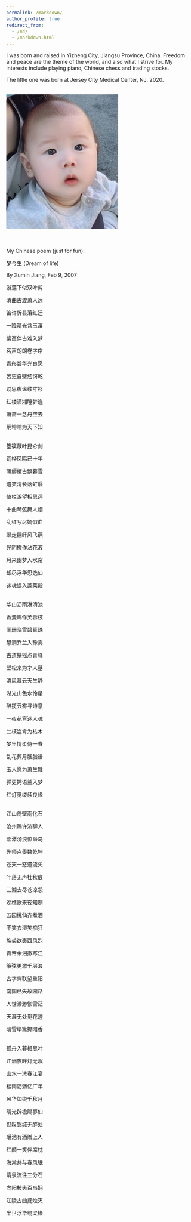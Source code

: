 ```yaml
---
permalink: /markdown/
author_profile: true
redirect_from: 
  - /md/
  - /markdown.html
---
```


I was born and raised in Yizheng City, Jiangsu Province, China. Freedom and peace are the theme of the world, and also what I strive for. My interests include playing piano, Chinese chess and trading stocks.

The little one was born at Jersey City Medical Center, NJ, 2020.

<br/><img src='/images/jiangrui.jpg' width = '300'>

<br><br>
My Chinese poem (just for fun):

梦今生 (Dream of life)

By Xumin Jiang, Feb 9, 2007

游莲下似双叶剪

清曲古渡萧人远

笛许忻县落红迁

一降晴光含玉濂

紫蚕伴古难入梦

茗声朗朗卷字帘

青彤碧华光良愿

苦更自壁纫锵乾

耽思夜谧缕寸衫

红楼潇湘睡梦连

萧蔷一念丹空去

炳坤喻为天下知  

<br>
箜篌蔽叶昆仑剑

荒桦凤鸣已十年

蒲缛檀古飘暮雪

遗笑清长落虹堰

倚栏游望相思远

十曲琴弦舞人烟

乱红写尽嫣似血

蝶走翩纤风飞燕

光阴撒作沾花液

月来幽梦入水帘

却尽浮华思逸仙

迷魂误入蓬莱殿

<br>
华山沥雨淋清池

香菱赐作芙蓉枝

阑珊晓雪碧真珠

慧涧乔兰入豫雾

古道扶摇点青峰

壁松来为才人墓

清风慕云天生静

湖光山色水怜星

醉揽云雾寻诗意

一夜花宵迷人魂

兰枝岂肯为枯木

梦里情柔侍一春

乱花葬月胭脂谱

玉人愿为萧生舞

弹更娉语兰入梦

红灯觅缕续良缘

<br>
江山倚壁雨化石

沧州赐许济聊人

紫潭漪浪惊枭鸟

先师点墨数乾坤

苍天一怒遗流矢

叶落无声杜秋痕

三湘去尽苍凉怨

晚樵歌来夜知寒

五园桃仙齐煮酒

不笑衣湿笑痴狂

旃裘欲裹西风烈

青帝余泪撒寒江

筝弦更激千层浪

古字蝉联望重阳

南国已失故园路

人世渺渺怅雪茫

天涯无处觅花迹

晴雪筚篱掩暗香

<br>
孤舟入暮相思叶

江洲夜畔灯无眠

山水一洗春江宴

楼雨沥沥忆广年

风华如绕千秋月

晴光辟檐赐寥仙

但叹锦城无醉处

瑶池有酒赠上人

红颜一笑伴席枕

海棠共与春风眠

清泉流注三分石

向阳枝头百鸟娴

江陵古曲抚烛灭

半世浮华绕梁椽


<br><br><br><br><br><br><br><br><br><br><br><br><br><br><br><br><br><br>
<br><br><br><br><br><br><br><br><br><br><br><br><br><br><br><br><br><br>

<br><br><br><br><br><br><br><br><br><br><br><br><br><br><br><br><br><br>
当 2025.4.25改编

<br>
当

时光齿轮啃噬着银河的碎屑

爱如深海的巨鲸

撞碎灵魂深处千万座冰山

在时空褶皱里

甩出比光年更绵长的触须

每一次摆尾都掀起

足以淹没星系的浪

<br>
当

死亡将墓碑熔铸成通天的烛台

信念化身为浴火的凤凰

用利爪撕碎幽冥的黑纱

在骷髅堆成的火山口

衔来太阳的第一簇火苗

将恐惧熬成流动的金箔

铺就通往破晓的路

<br>
当

仇恨的荆棘穿透沸腾的心脏

穿刺之力如远古的雷霆

震碎千年冰封的咒印

在焦土之上

突然迸发翡翠色的新芽

长成遮天蔽日的菩提树

每片叶子都闪烁着

原谅的光

<br>
当

相思坠入黑洞的深渊

却在坍缩的奇点里

开出永不凋零的曼陀罗

根系缠绕着前世今生

在轮回的裂缝中疯长

把每个眨眼的瞬间

织成缀满星子的绸缎

直到宇宙冷却成灰烬

仍在虚无的褶皱里

反复吟诵着

未完的情诗


 
<br><br><br><br><br><br><br><br>

一篇散文，年代悠久，对细节我已经失去了解释权。



琴房记事 by Xumin Jiang, 2006-12-25

世界上本来没有多少故事，只是我刻意把它们揉和在一起，加上些虚假和臆想的东西，也便成了一篇勉强可读的文章，正如我匆匆走过的这二十年，平凡多于华彩，单调多于绚丽，我总能想象出一些有意义的东西，仿佛真实的生命，已俨然构成我生命的另一半似的。或许我爱过，被深深地吸引，或许只是流连于我心底的某个角色。真实的影像常常被我拒之心外，错过了才暗自可惜。我所记忆的大都不是真实的故事，因为我撕不开时间的面纱，重驻旧地并不能使我邂逅往日的温情。我很怜惜这些失去的东西，正如我的生命从指缝间流逝，常常使我不知所措。那些被我吻过最终又放手而去的记忆成为彩带永久缠绵在晚风里了，我编织的美梦最终成了一张破碎的渔网，当一个个色彩斑斓的迷梦轻柔地飘荡在我身边的时候，我只能看着它们流逝，却不知偷偷藏起的那一个是否会让我满足。我不是要让辉煌延续千年，只是想让它成为精彩而无怨无悔的剪辑。虽然我彷徨、退缩、一蹶不振，总有理由有机遇或者是让我沉溺的幻想本身推动我前行一段距离。有些人有些事，我还是没能鼓起勇气去热拥去亲吻，尽管有些时候很感动，有些时候已决定倾诉并承担后果，总有一些意外会让我重新生出许多期望，仿佛一片广袤的草原返绿了不能被我轻易放弃似的。不知怎么就累了，想继续等，忽然有一天我就会从容地踏上远行的帆船，尽管我不知道伊人在何岸。也不是强求，是那闪烁而又迷离的东西拉拢着我的心弦，我不挣开，也不随之而去。

这距离其实并不是很遥远，这轻声的呼唤也不是来自梦的彼端，有时候我无法静静地思考，目光竟随那艳丽而去了。有时候我看见的仅仅是朦胧，有时候看见几只惬意的鸟雀穿梭在叶间。好容易获得这样的信任，沾着她的衣袖，汲取淡淡的清香，就像嘤嘤落下的花瓣，飘荡在柔绵的水纹里。我似是失足落下，又仿佛受了某种牵引，细细辨别，那来源，竟是远方的钟声。我一次又一次地重复着这个旋律，以至近到耳畔的距离，我努力更努力地向前方探去，终于看到了那虚幻的影子，看到了交融于浓雾的些许红色。并不是故意显得亲近，要把纷乱的乐语奏成共鸣，并不是不能再靠近，只是身边早已迷失了爱丽丝的身影。我在寂静的夜空中慢慢地旋转，慢慢地展开无边无际的思绪，悠悠划过的是双子座的流星雨，我羡慕这瞬间的精彩，羡慕那来自遥远故乡的光明。我每踏开一步，便落下一颗流星，我有太多的思念，在每一个静寂的夜晚交织成光明。我看到疏落的月光下寂寞的影子，看着它扭动、缠结，看着它千疮百孔，看着它藏匿无形。我也是在逃避，我不肯丢弃任何留恋过的东西，虽然它们都被包装成往事丢弃到流往遗忘海洋的江水里了，我还是能发觉它们，因为它们都牵引着我希望的风筝，因为属于它们的绚丽色彩在流水中留下了痕迹。我仅能负起一个生命的重量，我只能承担起一个誓言，那些失散了的许多留念就像一个个腾空而起的彩色泡沫，在优美而哀婉的童年的回忆的旋律中缓缓散去了。我抓起最为晶莹也最遥不可及的那一个，是她引领我来到这个地方，是她给了我最为深情的一吻。可我还是退怯，看着她飞离人间而去了。我给不出她要的承诺，我已经套上了太多的枷锁；我只目送她走过十步的距离，却留下了比四季更长久的印象。我无意中采撷到的是一颗属于双子座的明珠，也能感受到她那美丽光晕带来的无限温暖。常常我感到很累去捧着这样的一个无比晶莹的梦想，但我还是没有在迷蒙的夜晚昏昏睡去，虽然我的生命因此少了许多年，我确也难得心甘情愿。这是梦中的婚礼，是紫色幻灯下最温柔的旋律，是我在胸前划出并久久保持的十字。我窥入她的内心，看到她对倾诉和交流的无比渴望，我却只停留了一转身的时间，只记住了怯弱眼神里闪过的幽怨。我慢慢地离开了，我挽留不住这无数的在我生命里出现过的点滴，只能看它们凝结成琥珀挂在记忆深处的松枝上。我也是很遗憾、很失望，还记得第一次看到那温柔笑容时烂漫展开的心情；她并没有留下太多的痕迹，只有久久盘旋在楼道里的浪漫舞曲。我接过那温柔的思绪，那延绵展开的本是撒在我内心深处的点点繁星，我轻轻地关上门，伴随我度过一天的只有天台上成群的白色的鸽子。

我并没有放弃，我从没有退却超过一步的距离，我只是过于渴望，常常彻夜不眠，常常又欣喜若狂。有时候雾下得太大我还是会迷惘，我一直都是在寻觅，那来自遥远天堂的声音。不知是否有足够的热情，不知是否因为只是有热情，总是觉得获得的太少，那些精心挑选又亲自种下的种子，不知何时失去了生存的愿望，那些挂在愿望树上的一个个彩色泡沫，不知何时才能收到回应。想起了那幅经典的图片，那使我沉溺了许久的面容，很难再有这样的刻骨铭心，大概是时间累计得太久了，抑或是我幻想的缘故，那形象竟显得细致而优美，似乎每一根睫毛我都可以拨弄，似乎每一寸肌肤我都可以度量，我时时刻刻想着她就在我的身旁，我为她让路，我为她拨开行人，我和她共进午餐，深夜 3点睡不着的时候走到窗外看她在蒙蒙水气中的影子。她总是沉默，看着我微笑，在我想更细致地分辨她的样子时缓缓散去……我是那夜空里燃起的火焰，我是睡梦里缓缓流过的河流，我是那梦幻的编织者，我在生命的长河里无忧无虑地飞翔，我和月光女神在蓝色梦幻编织成的云层中紧紧相拥。我静静地等待，等待新年的钟声再次敲响，心情不能再平静。那些明媚的阳光穿越了浓雾包裹着的冬季，灰色的幕帘渐渐拉开，藏了很久的淡淡忧伤也延伸开去，与那混浊的天色连成一片了。想起那唯一流下的不知是为母亲还是为自己的眼泪，我想起燃起的火光，想起那些撕碎了的文章，那每一声都敲击在我心上的拐杖，想起多年来的失落，又怎样在要放弃的时候抓着浮萍，我不知该对谁说对不起，肯定不会是母亲，我还是要振作，即使和命运碰出了火花也再所不惜。（此时午夜，响起了教堂的钟声!）或许是因为太真实的缘故，我的视线无法越过那白色黯淡的灯光，我无法看到那烂漫的笑容，无法看清那手背上的吻痕。想起那些要在桥头说的誓言，想起那本该推向了河流深处的一只只纸船，我看着温柔的烛光越漂越远，却感觉到那距离越来越近……

我从不停留，从不放慢脚步，不可能再迷恋，也不会真正地丧失信心。我没有承诺，没有誓言，我所说的每一句话都会成为事实。我感谢生活赠与的惊喜，感谢那初识便赐予的信任，我没有精彩的回忆，也不能谱写更为浪漫的乐章，我要摘取那银色天空中梦幻的紫水晶，希望能作为一生相随的礼物。我看着她，看着手心里无数个闪烁着的愿望，我小心翼翼地将它们洒在琴键上，那点点萤火仿佛获得了灵感，自由地嵌入到连绵到遥远边际的曲谱里面去了。看着那慢慢展开的舞步，看着轻盈的裙带在灰色夜空中轻轻飘扬，我的思绪也展开了翅膀，凌晨了也无法入眠，我默数着悠悠飘落的花瓣，默数着这一个个飘零的夜晚……

我站在他身后，听他倾心弹完这一首乐曲，却又害怕他发现我看见了他的心思，便悄悄地离开了，过了这许久，才从他凄美的故事里恢复过来……






<br><br><br><br><br><br>
一首小情诗 

Flower Girl Come With Me By Xumin Jiang Apr 1,2006

<br>
卖花的女孩，跟我走吧

提起你的花篮

那花儿我全要啦

跟我走吧

绾起你的长发

别让风儿把它弄乱

别让这集市的灰尘卷进你的发绺

跟我走吧

<br>

你看

晴天的阳光依旧这么灿烂

快抹干你的泪迹

跟我走吧

这里已没有人值得你牵挂

你看

每片新生的叶子都是我的请柬

叶脉上写着我的思念

每一朵花儿都感染了我思念的苦

每一抹浓云都说我爱得深沉

挽起你的裤脚

别沾染了这俗世的飞灰

提起你的花篮

跟着我来

<br>

这一路必不漫长

北极星在遥指这我们的方向

只要迈开这琐碎的一步

新的人生就拉开了序幕

这一路却也要走得坎坷

若不想被平凡湮没

就须经得起风波

卖花的女孩

跟着我来

我就在你的身侧

我给你佩戴花冠

忘却那曾经的烦恼

我必不是那匆匆的过客

在那最崎岖的路上

我必同你携起手来

一起度过

<br>

我将在你的脚下铺垫软荇

先别管这许多的松泥

赤着脚儿只顾跟着我走

这一路必不是很长

只要朝着这个方向

这一路必不会很寂寞

这一路都有茉莉的馨香

卖花的女孩，跟我走吧

<br>

请别再哭泣

你的泪水已打湿了你的衣襟

也难怪你的花儿总这么鲜艳

也难怪你的身边总伴有清香

只可惜你不是蟾宫的月女

否则你将繁星也孕育

卖花的女孩，请跟我走吧

那个地方必能收留你的眼泪

那个地方四处是花香

<br>

你不是人间寂寞的百草

你要做月光里最澄莹的那一缕

漫天抛洒下的都是你的花环

你要做秋日里最轻盈的那一片柳絮

卖花的姑娘，跟我走吧

乘着那晴天依旧如此的碧朗

提起你的小花篮

跟我走吧

<br><br><br><br><br><br>
一篇散文，有关童年与家乡。

风中叮铃 by Xumin Jiang 2007-8-20

乡村远望去是寂静田野，丛簇的树林里隐着几处村落，小道纵横，路边分散有几棵孤立的树木，斜着倚向半边的夕阳。

风中常常有一点焦虑的气息，一点灰黄，预示着一个萧瑟的季节。叶子枯萎、零乱，落满了在池塘里。水色渐黄，漂着几根枯枝，映着无边的天色。远方烧着离原的火，卷了黑色的飞絮送往无尽的天空，田梗上只剩下焦黑的草根，留有满目的苍茫。

空中飘散着一朵朵伞花，那是风中的精灵，要将希望撒向整个田野。草场上一阵喧闹，尘土飞扬，油烟与稻灰纠缠在一起，喧嚣着直至暮色拉开。野孩子们在草堆里窜来窜去，捉起了迷藏，脚丫里塞满了谷粒。小道上散落着一些农夫，抹着满额的汗水，身后拉了满车的稻秆，肩膀直被草绳勒出深深的痕迹。也有挑夫嘿嘿地呐喊，身子略微摇摆着，扁担压弯了像一座拱桥。游动的灯光在草场上开垦出几条直直的隧道，直射往远方的屋梁。

冷，凛冽的寒风吹过散落的村庄，送来了满地的白霜。树木只留有空空的枝杈，撑着几许失落，叹唉着半世的浮华。池塘里结了一层厚厚的冰，冰面上散乱地横着一些砖块，也洒落了一些冰花。冰面上留有各式各样的残痕，还有几处破开了口，露出明澈的水来。早时的小路硬的像石板，午时却又泥泞得拖重了行人的脚步。

天空，永远是那样灰茫，冷清，浅浅的斑驳似那泥墙上的水印。雪花飘落、悠扬，一点牵挂落在眉心，洒落着一世的沧桑。门外是一夜的寒景，半壁的江山没入了白色的海洋。树木都化作尊尊冰雕，屹立在白茫一片的平原。吹气透寒，白雾缭散。屋檐下挂着根根冰柱，滴落出四散的水花，沾湿了半边门庭。

门边上贴了崭新的对联，门帘上换了红页，门板上贴了威武的门神，这是晚到的新年。地上撒落着昨日烟花的红屑，空中留有昨日惊鸣爆竹的脆响，村落里人头窜动，贺声一片，这又是热闹的一年。

风中叮呤，是风中的精灵，是吹气即散，落入人间的水晶。风中叮呤，是呜呜的口琴，是一处花开，嗡嗡一片的蜂鸣。飞散，依着轻柔的绒絮满世界飘飞；飞散，带着一世的理想飞越山林。春日喜雨连绵，花开，飘散，零落。夏日惊鸣阵阵，风起，风住，风弱。雨涩，扑面透着丝丝清凉，地上跳动着水洼，雨线晃动，溅落出蒙蒙水星，沸腾起白雾，融入了这一季梅雨。

野菊花开得满野的散黄，丛中歇着来往采香的蜂蝶。群飞的蜻蜓舞动着整个黄昏，直至深夜院落里仍舞有颤动的翼翅。草丛里鸣声一片，错落有致，此起彼伏，响彻田园。几许金星悠悠飞舞，划开流丽的弧线，隐入了酣眠的童话。竹林里簌簌有声，有几根细竹只剩下断口，告知着无忌的童年。

惊鸣、脆响，天忽然压得很低，整个世界一片昏黑，风中带有一丝焦虑的气息，空气烦乱、燥热，直要被雷鸣击出火焰。小楼风雨，几脉光阴射入门庭，山居落寞，楼下清池蛙声一片。爆发，倾泻，大地流动，风鸣于夜。
风住，过往，只不过是一世苍茫。



 


<br><br><br><br><br><br><br><br><br><br><br><br><br><br><br><br><br><br>
<br><br><br><br><br><br><br><br><br><br><br><br><br><br><br><br><br><br>
<br><br><br><br><br><br><br><br><br><br><br><br><br><br><br><br><br><br>

这篇猎奇，不喜请略过。

臧灵祷告 by Xumin Jiang, 2006.4.14 于南大浦园 

<br>

睡去吧，睡去吧，就顺着荒原的地隙下沉吧...

飘落，飘落，怎恋上这末世红尘...


<br>
万能的上帝啊

你有无上的权利

你受万民的尊崇

你是世间唯一的荣耀

请取了我的灵魂及我的罪恶去吧

我的双手忍不住去沾染血腥

我思想错乱

生活在极大的痛苦之中

<br>
万能的上帝啊

可听见你的平凡之子的呼唤了么

我每天都想哭泣

却没有眼泪能够流出来

我胡思乱想

慢慢抵及黑暗深渊

我嗜杀

我喜欢鲜艳的红色洒在脚下

我喜欢分离肢体

用手将肺叶撕碎

我喜欢嚼食未竭的心脏

感受它在喉中的跳动

我恨缠绵

恨女人

恨这个世界

<br>
救我离开这片荒凉之地吧

我要在你的手中毁灭

我的罪恶也要化作血液

灌注到大地流动不息的江河之中

我的内脏都化作一片焦黑

腐朽在我心中衍生

黑色的火焰烤灼着我的腹腔

我实在想从这虚离的地面跳下去

在轰然之声中物化成烟

我的灵魂却不能没有归宿

终将收在你幽黑的袖口之中

<br>
上帝啊

请眷顾你可怜的万民吧

用你最博大仁和的爱意温暖我的身心

我不想在永眠的冬季冻结成冰

不想被狂风卷到荒野

我的尸体就静静躺在你的脚下

你的目光威严而庄重

它必能称量我的罪恶

把我放逐到永暗的深渊

我却需要这宁静的土地

需要上帝你那永恒之光

<br>
万能的上帝

请体恤你的仆人吧

我在罪恶中出生

成长的一路都是吸吮别人的血液

我洗不净嘴角的残余的腥味

我常听到死去的灵魂在哭嚎

在咒骂

迎着面扑入我的身体

我看到鹰隼贪婪的目光

它们也想汲取我的血肉

我刨开一堆土

却埋不下我肮脏的身体

鲜花因我而枯萎

花瓣尽染成黑色

它们腐烂成骨血

滴在我的脚下

<br>
我点燃一把火

添上最易燃的干柴

我扑入火中

感到身上有火苗在窜动

全身灼热至麻

我刹间狂喜

不自觉地扭动身体

任皮肤腐肉焦化成炭

我也要燃烧得彻底

直到那痛苦的海洋淹没了幽怨的游魂

我的血哧哧作响

我的爱恨也从我撕裂的呼号中喷泻而出

<br>
我却不会因凡火而湮灭

那炽烈尚不足烤灼我的灵魂

称量我的罪恶

我虽只是人间不起眼的屠夫

却撕食了这许多的生灵

我醉心于聆听

听那人腹部被抓破的声音

喜欢凝视

死人临死前总有峥嵘的表情

我不喜欢冷却的肢体

我喜欢吸吮带有体温的血液

我敲开颅腔

将浆汁搅匀了

浇在艳丽的花上

花儿承担不了这份重量

也垂折、枯萎

我喜欢在漆黑的夜里狂笑

直到喉咙沙哑

然后我痛哭直到凌晨

<br>
万能的上帝

你可见我在罪恶之中呼唤着你

主耶和华

请怜悯你虔诚的仆人吧

我不畏惧死亡

这世上也没有东西能让我快乐

我已听腻了呻吟之声

鲜血已不能让我满足

我浑身的熏腥之气

我啃噬自己的骨肉

它们总能迅速的愈合

也还是原来那样腐臭

<br>
主耶和华

我在期待你

我在痛苦之渊大声喊着你的名字：

主啊

请以你无上的荣耀收了我去

若你能赐予我一滴眼泪

滋润一下我刺灼的双目

我愿在那烈火之上受永世的烤灼

我愿让千片刀刃刺入身体

愿肉被一片片割下来烤焦

请收取我的灵魂

它已抵至罪恶之巅

还好我只是渺小的屠夫

不然整个世界也我被毁灭

<br>
上帝啊

你是我唯一的信仰

是我心中唯一的尊者

我常常见空中苍鹰在盘旋

那是你的使者在监看这个世界么

可惜云雾挡住了世间的浑浊

腥气无法飘散到那圣洁的空中

天堂里有的是赞美、谐和的歌声

掩盖了百鬼的哭号

我杀戮、嗜血

却也有爱抛洒在这个世界

我跪拜在你的裤脚之下

祈求你汲取我的灵魂

分割我的肢体

我要在地狱底层作永久的游荡

我没有亲人、爱人、朋友

我也没有眼泪

我不会寂寞、孤单

我不怕这永恒的痛苦

它本是我应承担的

我坚信你有能够称量我罪恶的秤砣

可那却还嫌不够

请以万民的爱恨

来称量我的血泪吧

<br>
主啊

请救助你的仆人

赐予我死亡

我要离开这千疮百孔、让我也爱也恨的世界

<br><br><br><br><br><br>


一篇姐妹篇

罪孽祷辞 2025/4/25改编

<br>
荒原的裂缝里钻出荆棘的骸骨

每一道伤口都流淌着铁锈色的星光

我如同断线的提线木偶，顺着地隙下沉

碎成齑粉的月光，在掌心开出曼珠沙华

<br>
上帝啊

你端坐在水晶砌成的审判台

用银河纺成的天平称量众生

赞歌是缠绕在你指尖的金丝藤蔓

而我是被钉在荆棘十字架上的孤魂

双手攥着永不凝固的血色玛瑙

那是千万次杀戮凝结的罪证

<br>
思想如被腐蚀的青铜镜

照见无数个扭曲的自己

痛苦是盘绕心脏的响尾蛇

每一次嘶鸣都震落肋骨上的磷火

<br>
上帝啊

你可听见锈蚀的钟摆声里

我沙哑的呼号？

干涸的眼眶如同废弃的盐井

疯狂在瞳孔深处

孵化出成群的乌鸦

<br>
我痴迷于温热的红宝石在掌心碎裂

享受肌腱与骨骼分离时的脆响

将仍在抽搐的脏器浸入月光

看生命的潮水在血管里倒灌回心脏

憎恨如同寄生在灵魂的食腐菌

把所有温柔的褶皱都啃成蜂窝状

<br>
请用你雷霆锻造的镰刀

收割我这株腐烂的罂粟

让我的罪恶化作原油

点燃整片荒原的黑夜

黑色火焰舔舐胸腔时

我愿化作灰烬里永远燃烧的碳晶

<br>
上帝啊

请用你极光织就的网

打捞我这尾溺亡的鱼

别让我在寒冬冻成带血的琥珀

别让狂风把我吹成迷途的灰烬

我的躯体将化作献祭的羔羊

任你用星光的利刃解剖每一寸罪孽

<br>
我是在血池中浸泡的种子

生长出的每片叶子都刻着咒文

死者的低语是缠绕周身的荆棘

腐臭的气息让所有花朵都结出毒果

连风掠过我的皮肤时

都会发出生锈齿轮的呻吟

<br>
我扑进用忏悔垒砌的柴堆

看火焰将皮肤灼成龟裂的陶片

但凡火无法触及灵魂的核心

那里盘踞着万年不化的冰川

每道裂缝都封存着未尽的杀戮

<br>
主啊

请用你末日的洪水

淹没我这罪孽的孤岛

若能换来一滴救赎的甘霖

我愿被千根银针刺穿皮肤

让沸腾的铅水注入血管

只求在剧痛中触碰到你指尖的温度

<br>
上帝啊

你是我永夜中摇晃的灯塔

是锈蚀锁链上唯一的银扣

请将我的灵魂收进你青铜的宝盒

哪怕钥匙早已沉入遗忘的深海

我仍愿在黑暗中永远等待

等待那道劈开罪孽的天光


<br><br><br><br><br><br>
再一首小情诗 

点滴 by Xumin Jiang 2006-3-27

<br>

你是开世以来我心上永久的点滴

这份滋润我永感于心

我能拟出你的倩影

在梦中与你相融相生

我能从嘈杂的尘世中细辨你的倾诉

也能将泰山压顶时的痛苦付诸于你

你消融了我的一切失意

在可悲可叹的时运中与我携手共进

你不是梦幻

而是可感的精灵

<br>
你是夏日里最晶莹翠目的点滴

这份滋润永不能忘记

我仿佛听到了你莺啭的声音

愿做清风陪伴你

我能从绚丽的光芒中细辨柔弱的你

只因你早已化在我的心里、泪里

你感染了我所有的苦

所有悲怆失意

你也会在我的心里啜泣

你即使决定远离

我也能把你找回

因为我们的泪已融在一起

 <br>
你是泪光，是相拥，是凝望

是绚彩梦中的徜徉

我也停留，也瞻仰，也祈求

也随着你忧伤

我记得你

你是我心头永久的点滴

你也凝固

也蒸发

你是芙蓉的清香……










<br><br><br><br><br><br>
精灵 2025.4.25改编


童年时光里，每一个小动物都是我心中灵动的精灵，我视它们的生命如自己的一般珍贵。每当用爱怜的目光注视着它们，看到它们遭受痛苦时，我的心也会随之揪紧，甚至忍不住流下鳄鱼的眼泪。

鸟类是我最钟情的，可惜平日里很少有机会近距离接触，大多时候只能远远眺望。有时实在按捺不住心中的好奇与渴望，便效仿鲁迅先生笔下的方法，设下 “陷阱”：用竹篮支起一角，在底下撒上些许米粒，满心期待能引诱鸟雀前来啄食。然而这些小家伙脑袋灵光得很，总是不上当，扑棱棱飞向更高的枝头。好不容易有一次得手，那次我端来麻雀的鸟巢，合着几只稚嫩的雏鸟，放在竹篮下方。母鸟果然中计，叼着虫子前来喂食雏鸟。我猛地一拉长绳，竹篮迅速落下，母鸟被困其中，拼命挣扎，还狠狠啄了我的手。当时的我满心得意，轻轻抚摸着它头顶的羽毛，玩了半刻钟才将它放走，又把鸟巢放回原处。可没过几天再去查看，雏鸟竟都饿死了，母鸟竟然弃巢而去，再未归来。这件事让我懊悔不已，从那以后，我再也不敢轻易打扰这些自由翱翔的精灵了。

兔子也是我心心念念的。山间偶遇的灰兔，一蹦一跳间便消失在十米开外，只留下我目瞪口呆，眼花缭乱。这是我和伙伴们在山里寻找兔窝时仅有的 “收获”。冬日下雪，看到地上蜿蜒的兔子脚印，心里就痒痒的，总会循着脚印去寻觅，却每次都无功而返。

小猫小狗在生活中较为常见，每次遇见，我都会满心欢喜地摸摸它们额前的毛发。有些温顺的小家伙，一唤便乖巧地凑过来，低下头，一脸享受的模样。

要说与我最亲近的，当属毛茸茸的小鸡了。它们那圆滚滚的身子，扑棱着可爱的小脚，煞是惹人喜爱。我常把它们捉起来，放在食指上，听它们叽叽喳喳叫个不停。可小鸡实在娇弱，不好养活，忽然间就有两只病死了。看着纸箱里的小鸡越来越少，我的心里满是说不出的难过。有时我会把奄奄一息的小鸡捧在手心，独自躲在墙角，一坐就是两个小时。小鸡的头无力地垂下，又挣扎着抬起，如此反复，最终没了生气。那时的我还郑重其事地挖坑将它们掩埋，现在想来，真是幼稚又可爱。

记得有一天放学回家，我看到院子里围了几个同学，凑近一瞧，原来是一窝刚从树上端下来的小鸟。它们仰天张大嘴巴，嗷嗷待哺的模样有点滑稽。附近村子的养鸟人匆匆赶来，瞥了一眼，不屑地说：“不过是咕咕子罢了。” 说完便兴致缺缺地离开了。大家讨论一番，也没个结果，于是抚养小咕咕子的任务就落到了我的肩上。虽然心里没底，但我还是决定试试看。

这一窝其实只有两只小鸟，个头不小，身上却没几根毛，模样有些丑陋。我找来一个破旧的自行车篓当作鸟笼，就这样开启了一段特别的育鸟之旅。后来才知道，咕咕子就是野鸽子，浑身灰色，在田野间随处可见，算得上是鸽子的 “穷亲戚”。

喂养雏鸟是个细致活儿，得一颗一颗喂食。刚开始喂白饭，后来发现米粒也可以。那段时间，我几乎每天早晚都要花一个小时专门喂食，上学前喂一次，放学回来再喂。小鸟们饿极了，嘴巴张得老大，稍不留意就会夹到我的手。

因为是两只鸟，我便想着它们或许是一对，只是一直分不清哪只是公，哪只是母。随着时间推移，咕咕子的羽毛渐渐丰满，模样可爱了许多。再长大些，它们一只站在我左肩，一只站在右肩，跟着我出门，走在学校的院子里，回头率十足。有时我也会让它们站在左手食指上，右手轻轻抚摸它们背脊上的羽毛。在笼子里捉它们时，它们总是左躲右闪，可一旦被抓住，反而不害怕了，即便松开手，它们也不飞走。

然而，一件让我气愤的事发生了。有一天，我突然发现咕咕子翅膀上的羽毛被剪短了，第一个怀疑对象就是外婆。面对我的质问，她只是狡黠地笑着不承认，这反而让我更加确信。后来在墙角发现了剪落的羽毛，我心里满是委屈，对她生了好一阵闷气。

更大的悲剧接踵而至。没过几天，一只咕咕子突然不见了踪影。我心急如焚，四处寻找，找了好几天，最终在院子里的水桶里发现了它冰冷的尸体，原来它竟溺亡其中。那一刻，悲伤如潮水般冲刷我幼小的心灵，满心难过难以言说。

剩下的那只咕咕子从此形单影只，每次看到它，我心里也跟着空落落的。后来，它越飞越远，越飞越高，再也没有回到曾经的笼子。起初，它还会隔两天回来一趟，像是回 “娘家”。每当这时，我都会欣喜若狂，在屋子里撒满米粒，等它一一啄食。等它靠近，就把它逼到角落捉住，好好抚摸一番才肯放手。可即便如此，它依旧会吃米，等我再去追，它又会迅速逃开。再后来，家里来了一只肥丑的猫，那猫一见咕咕子就扑上去。虽说它抓老鼠很厉害，是家里留下它的原因，但我还是气得不行，却又没办法赶走它。受了几次惊吓之后，咕咕子便彻底消失在了我的生活里。

直到最后，我都没给它们取过名字，甚至都无法分辨出它们。每次看到松枝上有咕咕子，我还是会下意识地吹口哨，可它们始终没有回应，也不知道是不是我亲手养大的那只。

如今回首往事，那些与小动物相处的点点滴滴依然历历在目，令人心驰神往。童年的记忆并非遥不可及，而是深深烙印在心底，无论岁月如何流转，都难以磨灭。生命万物共生在这广袤的世间，我们理应彼此尊重、和睦相处，毕竟这世界远比我们想象的更加辽阔和奇妙。

附：

把竹篮支成月亮的形状

撒一把星星般的米粒

掌心的温度焐不热

春天的叹息

<br>
雪地里的脚印是未拆封的信

每道弯弧都藏着

毛茸茸的谜语

我们举着好奇的灯笼

始终找不到谜底

<br>
小鸡啄破纸箱的黎明

绒毛沾着我的体温

当它们的心跳

在我掌心渐渐透明

我才读懂生命的重量

可以很轻

<br>
自行车篓摇晃成摇篮

野鸽子用喙编织月光

直到某片羽毛突然断裂

涟漪吞没了那些晨昏

<br>
后来的松枝上

每只咕咕子都像失散的音节

我对着虚空吹口哨

风把未出口的名字

揉成漫天纷飞的羽毛



<br><br><br><br><br><br><br><br><br><br><br><br><br><br><br><br><br><br>
<br><br><br><br><br><br><br><br><br><br><br><br><br><br><br><br><br><br>
<br><br><br><br><br><br><br><br><br><br><br><br><br><br><br><br><br><br>

回忆录-初中篇 2007-8-18

年少时像迁徙的候鸟，追逐着陌生的风景。初到新环境，新奇感如潮水漫过心田，从未细想为何偏爱漂泊，或许人心本就向往流动，如同溪流执着奔赴大海，怀揣着无数未竟的憧憬。初来的自信张扬，迫不及待地拥抱每一张新面孔；离别的时候，却只剩满心怅惘，许多记忆如指间沙悄然流逝，化作月光下的粼粼碎影。我时常感叹，叹那段灿烂如歌的岁月，叹那些一去不返的纯粹欢愉，所有过往都像一场朦胧的梦，镶嵌在时光的彩虹桥畔。

<br>
初度逢春，山涧空余雪
<br>

有的人天性活泼开朗，什么话一开口就诌个不停，Flying就是这样的人，一个非常优秀的女生，这个时候几乎所有记忆都是围绕她的。刚来的时候我们是“同桌”，中间四张课桌拼在一起，我们会靠得很近。她比我要大方许多，主动聊起许多事情，聊的什么现在都已忘记，似乎是很有趣的事情，上课一直聊到下课，一点都不乏味。她家里有很多书，《西厢记》之类都是我没有读过的，于是我眼里露出艳羡的神色，而她则是更有兴致地谈起家里的收藏。她聊天时谈得眉飞色舞，心情出奇的好，常常还捉弄前面的男同学，打闹成一片。那个同学常常弄得很尴尬，而她则哈哈笑个不停。那个同学有个别号叫“蹦跶鸡”，身高比较矮，和人争斗时十分拼命，动手动脚毫不留情，对她却十分客气。她的成绩很好，不仅是班里第一，学校第一，也是整个区里第一，全年级的人都认识她。时间久了，难免对她心生仰慕，我常叮嘱自己说不能喜欢她，可惜最后还是落入了“深渊”。喜欢她仍然和喜欢别人一样，不敢露出半点端倪，不过她开朗了许多，常常又坐在一起，无话不谈，甚有情趣。那时年级里有伙混混，也有自称老大的人。他们扬言Flying是他们的人，谁都不准亲近。“蹦跶鸡”就被抓了去，不过他一直都很顽强，从来都不肯输一口气。

初一时的课桌每两周调换一次，所以有两周我们坐在一起，又有两周分开。那时位置常常变动，我身边的人总是不停地更换，有的同桌会哀求我把考试卷子给他看，我每次都会心软。终于有一天我觉得这样不好，狠下了心不让他看，结果他却哭了，哭得满脸都是泪花，我不得已只能把卷子递给他。虽然这样，我和她每次都能坐到一起，最后连我的位置也调了，心想没指望了，到了中间桌子合拼的时候，她坐的位置居然也被调了，恰好还和我一起，真是太巧了。同桌都笑着说，“果然好缘分啊，老大最近说要找你了。”我也觉得很幸运，后来才知道不过是老师刻意为之，有一次上早操，我的目光不小心瞥了她的方向去，班主任便走了过来，笑着说，“小孩子居然早恋。”笑着又走开了。班主任是个女老师，毕业刚分了来我们学校的，年轻漂亮。当时我就脸红，想要解释，却不知说什么好。

Flying的成绩主要好在语文和英语，而数学是我唯一拿的出手的学科，我一直暗暗和她比较，最后和她只差一点，还是没有胜过她，一年便就这样子结束了。

<br>
梅开二度，芬芳沁满园
<br>

那时我的好处就在环境毫不能给我增添任何压力。不论在什么样的天地里我都是一样的逍遥自在，学习只是生活的一个方面罢了，生活中永远充满着各种有趣的事情。还真是怀念这样一个无忧无虑、逍遥快乐、友党成群的年代呢。
学校分了班，有时我还会听到Flying的消息，冬冬和她一个班，聊到她时也是眉飞色舞，动情声色。我想我的时代结束了，遇着她便低下头，走过去，而她亦是一点表情也没有，看不出有什么心思。

新班主任火烈的性格复刻了灭绝师太，“蹦跶鸡”称她作姨娘，我平常见了便恭敬地叫声，“M老师好！”师太对我似乎非常凶狠，迟到什么的常常让我罚站，自习课讲话也从来不给好脸色，有时中午在班级门口一站就是半小时，可我从来也不觉得委屈。她的责骂有时非常严厉，带以讽刺，可惜我却听不出她话中的意思，事后就跟没事人一样的。我对她一直都非常尊敬，她对我有深意的责骂也一直都是对牛弹琴。现在想来大概是她十分喜欢小松，换了我便有诸多不顺心吧。小松最初认识是初一时Hot介绍的，他听过我的名字，便专门来见了我一面，真是有些感动。

“蹦跶鸡”成了最好的朋友，旧友Hot也在。那时我心情常常很好，非常喜欢学的课程，对什么都很感兴趣。最喜欢和物理老师逗乐，师生间从来也没什么嫌隙，粉笔头是他攻击我最常用的武器，而我更是得意，故意找些恶作剧来作。物理老师很年轻，总是意气风发的样子，我中学的名声，看来也有不少是他夸出去的。数学老师是玲姐，她对我非常好，怎么都比得上“蹦跶鸡”一个姨娘，我和她探讨题目，她总是很谦虚地听我分析。英语老师也是个女老师，很胖而且很白，夏天时满脖子都是汗，大家给她取了个外号叫“大白鲨”，还有个反义的别称叫“小白菜”。这样的称呼不过是取乐罢了，见到她还得很尊敬，卑躬屈膝。她给我改卷子总是很多叉，再一点一点划去，分数一点一点加了回来，最后都近满分。大概她改卷子是按答案一齐改的，终了再把我的卷子挑了去，专门更正，对的她就加分。

那时顺着逃学威龙的思路，写了一些搞笑的文章，都是恶搞学生对付老师和校长的，写了很多章节，“蹦跶鸡”看了便咯咯地笑，很忍耐的样子却还是笑个不停，这样的读者是我写作的最大动力。别的一个同学也借了去看，结果在上课时笑出声来被师太没收去了。她找了我便嗔怪说，“干脆投稿做作家算咧！”那本笔记本她一直到初三才肯还我。

有一次我得了病，伏在桌上头疼得厉害，眼睛里都是飞花。师太便带了我去看病，讲话语气都很轻柔，很是关怀的样子。我很少受这样的待遇，心里很是感激，觉得她对我的好处难以报答。

那时我喜欢的是Lily，一个非常文静的女生，学习很认真，成绩还好却不算优秀。见着她时我有些伤感，不知怎么她会触动我感伤的心弦，特别是下雨的时候，看着窗外飘摇的雨幕，总是怅然无味，而她会在空荡荡的教室里嚼起方便面，一边还埋头看书，有时头发凌乱显得很沧桑的样子。有时她会问我题目，我总是从容不迫地解答，后来女班长跟我说我交了桃花运，Lily在宿舍里面一直夸我好呢。

真正激动人心是最后期末的时候，寒假补课直至过年。那时看到空中飘的一些飞絮，便将试卷撕成碎片，从窗外抛洒了下去。那零零落落，洋洋洒洒的漫天花语，真地就像冬日的晴雪一样潇洒，仿佛就是一片烂漫樱花呢。撕纸的人越来越多，最后所有班级的人都加入到这一行列中，所有的窗口都飞撒出雪花，空中纷纷扬扬地飘着许许寒星，经久不息，看着真是非常地感动，真像是身入了一个浪漫的冬季呢。最后一切宁静了，结束了，大家被老师发动到楼下去扫“雪”，几个班之间分配了任务。纸屑堆得有一分米高，铺得漫天花地，到处都是，教学楼下一片狼藉。这真是上学时难得的一场壮举。

<br>
茅庐三顾，指点人间月
<br>

这个时候已是人间繁华达到极盛，只是太多的东西值得我感叹，留下的遗憾太多了。说笨拙也可以，说懵懂也可以，其实这个时候的很多事情我都是无心之过，回忆就像是四季的风一样平平吹过，我最常想起的便是这个时候，常常感叹时光之不继。

初三分了两次班，第二次从各班分了一个寄宿班出去，强化住校生用的，人员其实没什么改动。这年一直都是教数学的玲姐做班主任，在她的关照下我便似鱼儿落入了水里一般。玲姐有个小女儿，不过五六岁，扎个淑女的发髻，便像个小公主一样在班上跑来跑去，可爱至极。玲姐上课谈到她时也是满脸笑颜，乐不自禁。

不知多少人记得李连杰版张无忌掌掴灭绝师太的名场面，而师太竟也亲历了相似的波折。初三时我不在她的班级。某次训斥学生时，可能温热的嘴唇吐出了过于冰冷和刻薄的言辞，她被学生狠狠扇了一记耳光。楼道里，她压抑的哭声久久回荡。听说这个事，我为她不忿。后来，那学生当着全校师生的面念了道歉信。

每学年的开始，都是要怀念以前的朋党的，也顺道认识新的朋友。男生很快就结识了，这时还有一些我喜欢过的女同学，各种性情的都有，其实说喜欢，也只是寻常交往罢了。Lily是唯一多次分班后还在一起的三朝元老，她常常来问我题目，我有段时间也很喜欢她，乐于跟她讲解。Butterfly看着平平，感觉却可以做Flying的替代品，时间一长，感觉还是不行，她有自己强烈的个性，已经不能约束在我的想象当中了。Apple已然是个大女生了，却很是可爱，整日活泼跑跳个不停，不知她哪来这么多的快乐。Violet和Lizzy算是对生，她们三年同桌，有着令人咋舌的缘分，性格却有很大的差异。Violet大大咧咧，像个男孩子一般，Lizzy却有些婉约，不过我对她的第一印象却是惊人地好。Jane长得一般，却很是温驯，很耐心地听人讲话，谈吐也比较自若，初三末期不小心和她多聊了几句，便引来她爱慕者的愤恨，要和我“拼命”。Jenny算是唯一不喜的了，皮肤比较黑，长得不好看，又做些让人不屑的事情。有一次我喜欢的语文老师敲门，她坐在最前面不肯开，还骂了几句，大概误以为是别的同学了。我和同桌实在看不下去，便狠狠地数落了她几句。后来她哭了，哭得很厉害，一个晚自习都只有她哭泣的声音。从此以后我再也不敢数落她的不是了，她的哭声却一直回荡在脑海当中。April离我最近，好友喜欢她，连带着我也喜欢她，放学和她一起走回家，她就成了我的初恋。在教室外廊道里和她攀谈，她说将来想当记者。

上学期没有什么惊心动魄的事情，我的成绩忽然上了一个阶梯，本来尚在云霭之中，这个时候却和小松、Flying平齐了。三年来我都在进步，其实也不需要花甚力气，单单兴趣就引导我走了这么远。那时年级里还有很多优秀的学生，只不过我没有机会结识，算是遗憾了。

下学期分了班，来了不少新人，April便是之一。玲姐狠了心要给我找个最好的座位，不停地调来调去，同桌也是一直更换中。可惜那时一句无心的话伤了她的心，至今甚为遗憾。有一次晚自习的时候我说玲姐是个严厉的老师，玲姐问说她很严厉么。我说嗯，不过我对严厉的老师一向很尊敬。她这才笑了。

和Violet的打闹是初三晚期的一个特色，她和Lizzy坐在我正后方。那时的天气很好，离别的情绪越来越浓。我折了一张纸飞机扔出窗外，飞过操场的跑道，直落到沙坑的旁边。她就将一张卷子撕碎了，撒向窗外，纸屑离手即散，如烟花般四处飘散。我又折，她又撕，最后我们两个人都在撕试卷。战争一触即发，后面的窗子也有人开始抛洒，最后乱作一片，全年级都在抛洒。这一情景正是一年前“暮雪”纷纷的重现，不过时值初夏，离别的伤情很浓。几乎所有的试卷都被撕了，眼前遮天僻地，大家的兴致越烧越高。我和Violet也撕了纸相互浇灌，弄得全身都是，还来不及抖干净就开始反击，书桌下面堆满了纸，没得将近膝盖，桌面上也弄得到处都是。和她的打闹甚是激烈，上课了都不停息。前些时候见了Lizzy，一直追问我对Violet的印象，我只说一般，想想大概是被误会了。

那时我的恋人是April。我和April常常放了学走在一起，直到了她家的分岔口才分开，有时我看她向小路里面走得很远，有时却一埋头就继续自己的行程。
